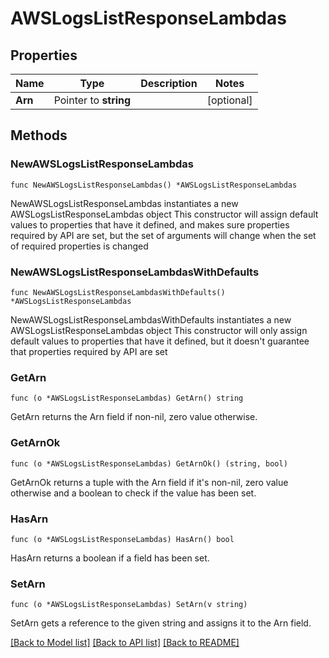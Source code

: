 # AWSLogsListResponseLambdas

## Properties

Name | Type | Description | Notes
------------ | ------------- | ------------- | -------------
**Arn** | Pointer to **string** |  | [optional] 

## Methods

### NewAWSLogsListResponseLambdas

`func NewAWSLogsListResponseLambdas() *AWSLogsListResponseLambdas`

NewAWSLogsListResponseLambdas instantiates a new AWSLogsListResponseLambdas object
This constructor will assign default values to properties that have it defined,
and makes sure properties required by API are set, but the set of arguments
will change when the set of required properties is changed

### NewAWSLogsListResponseLambdasWithDefaults

`func NewAWSLogsListResponseLambdasWithDefaults() *AWSLogsListResponseLambdas`

NewAWSLogsListResponseLambdasWithDefaults instantiates a new AWSLogsListResponseLambdas object
This constructor will only assign default values to properties that have it defined,
but it doesn't guarantee that properties required by API are set

### GetArn

`func (o *AWSLogsListResponseLambdas) GetArn() string`

GetArn returns the Arn field if non-nil, zero value otherwise.

### GetArnOk

`func (o *AWSLogsListResponseLambdas) GetArnOk() (string, bool)`

GetArnOk returns a tuple with the Arn field if it's non-nil, zero value otherwise
and a boolean to check if the value has been set.

### HasArn

`func (o *AWSLogsListResponseLambdas) HasArn() bool`

HasArn returns a boolean if a field has been set.

### SetArn

`func (o *AWSLogsListResponseLambdas) SetArn(v string)`

SetArn gets a reference to the given string and assigns it to the Arn field.


[[Back to Model list]](../README.md#documentation-for-models) [[Back to API list]](../README.md#documentation-for-api-endpoints) [[Back to README]](../README.md)


